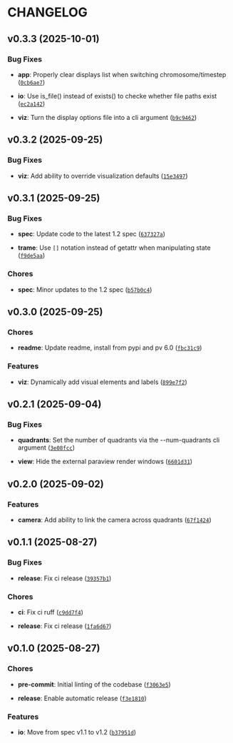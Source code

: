 # CHANGELOG


## v0.3.3 (2025-10-01)

### Bug Fixes

- **app**: Properly clear displays list when switching chromosome/timestep
  ([`0cb6ae7`](https://github.com/epicsuite/episcope/commit/0cb6ae79a4f3648c5e7bd727c856c38bc294fd1e))

- **io**: Use is_file() instead of exists() to checke whether file paths exist
  ([`ec2a142`](https://github.com/epicsuite/episcope/commit/ec2a14252d395b3806d2df2f24bc4c68119de2cb))

- **viz**: Turn the display options file into a cli argument
  ([`b9c9462`](https://github.com/epicsuite/episcope/commit/b9c9462b4222ab5ca69c761f9de6e85e9ea53a60))


## v0.3.2 (2025-09-25)

### Bug Fixes

- **viz**: Add ability to override visualization defaults
  ([`15e3497`](https://github.com/epicsuite/episcope/commit/15e3497710e72161a25121ba01945feb1d8097b8))


## v0.3.1 (2025-09-25)

### Bug Fixes

- **spec**: Update code to the latest 1.2 spec
  ([`637327a`](https://github.com/epicsuite/episcope/commit/637327a5b93703d657d160e15ea6484fb8962856))

- **trame**: Use `[]` notation instead of getattr when manipulating state
  ([`f9de5aa`](https://github.com/epicsuite/episcope/commit/f9de5aa3d5191d0548b5f4779e247475b1556709))

### Chores

- **spec**: Minor updates to the 1.2 spec
  ([`b57b0c4`](https://github.com/epicsuite/episcope/commit/b57b0c47bd4f2906ada19bafa19ea5bc6ac34381))


## v0.3.0 (2025-09-25)

### Chores

- **readme**: Update readme, install from pypi and pv 6.0
  ([`fbc31c9`](https://github.com/epicsuite/episcope/commit/fbc31c95522fa36ba6ae17825e9e7fadde2c8e4b))

### Features

- **viz**: Dynamically add visual elements and labels
  ([`899e7f2`](https://github.com/epicsuite/episcope/commit/899e7f2c96e305f28bee454c92cb23cb4d612fe6))


## v0.2.1 (2025-09-04)

### Bug Fixes

- **quadrants**: Set the number of quadrants via the --num-quadrants cli argument
  ([`3e08fcc`](https://github.com/epicsuite/episcope/commit/3e08fcce42cc3123e6a445b1d5baeffa894f6bf7))

- **view**: Hide the external paraview render windows
  ([`6601d31`](https://github.com/epicsuite/episcope/commit/6601d31784453585d5923f1d6ce71206145e88c2))


## v0.2.0 (2025-09-02)

### Features

- **camera**: Add ability to link the camera across quadrants
  ([`67f1424`](https://github.com/epicsuite/episcope/commit/67f1424535f5a76def33d7fd886bd1c48d876434))


## v0.1.1 (2025-08-27)

### Bug Fixes

- **release**: Fix ci release
  ([`39357b1`](https://github.com/epicsuite/episcope/commit/39357b15dfb4b0e4d7ecc55661dc28ce6330ad81))

### Chores

- **ci**: Fix ci ruff
  ([`c9dd7f4`](https://github.com/epicsuite/episcope/commit/c9dd7f4a3a34870fea5ef2cdebbaddf9efbeee69))

- **release**: Fix ci release
  ([`1fa6d67`](https://github.com/epicsuite/episcope/commit/1fa6d672685280187247568369f64b0d52e7acce))


## v0.1.0 (2025-08-27)

### Chores

- **pre-commit**: Initial linting of the codebase
  ([`f3063e5`](https://github.com/epicsuite/episcope/commit/f3063e50d37f4a6d6203524b0a25a93840058e5a))

- **release**: Enable automatic release
  ([`f3e1810`](https://github.com/epicsuite/episcope/commit/f3e18103d25cf21b6daf7101353137060aefafff))

### Features

- **io**: Move from spec v1.1 to v1.2
  ([`b37951d`](https://github.com/epicsuite/episcope/commit/b37951dfc35176b80d7223c301477826c78d7bd2))
